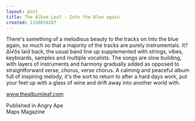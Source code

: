 ```yaml
---
layout: post
title: The Album Leaf - Into the Blue again
created: 1158650287
---
```

There's something of a melodious beauty to the tracks on Into the blue again, so much so that a majority of the tracks are purely instrumentals. It?∆í√ôs laid back, the usual band line up supplemented with strings, vibes, keyboards, samples and multiple vocalists. The songs are slow building, with layers of instruments and harmony gradually added as opposed to straightforward verse, chorus, verse chorus. A calming and peaceful album full of inspiring melody, it's the sort to return to after a hard days work, put your feet up with a glass of wine and drift away into another world with.<p><a href='http://www.thealbumleaf.com' target='_blank'>www.thealbumleaf.com</a>
<p>Published in Angry Ape<br>Maps Magazine</p>
